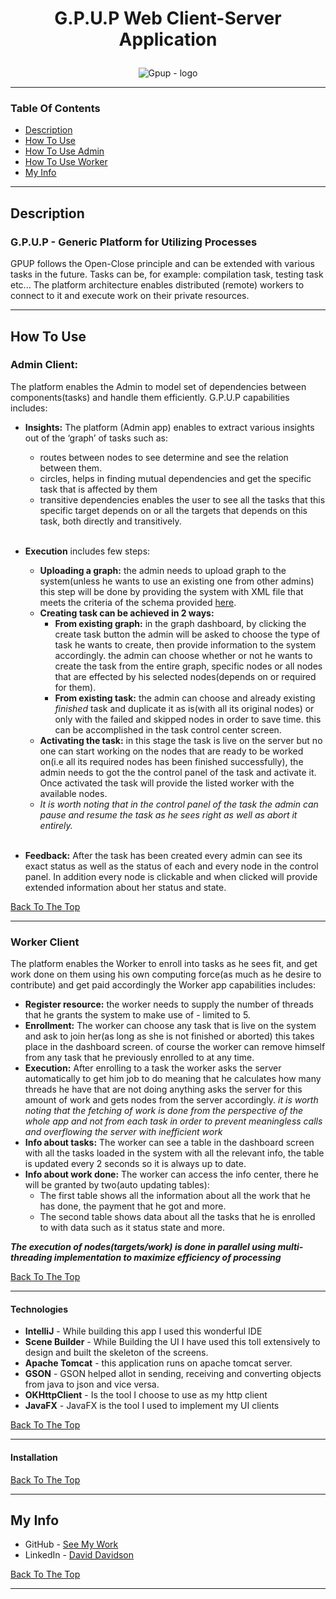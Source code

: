 # <p align="center">G.P.U.P Web Client-Server Application</p>

<p align="center"><img src="https://i.ibb.co/6m4xm80/DD.png" alt="Gpup - logo" border="0"></p>

***

### Table Of Contents

- [Description](#description)
- [How To Use](#how-to-use)
- [How To Use Admin](#admin-client)
- [How To Use Worker](#worker-client)
- [My Info](#my-info)
***


## Description
### G.P.U.P - Generic Platform for Utilizing Processes
GPUP follows the Open-Close principle and can be extended with various tasks in the future.
Tasks can be, for example: compilation task, testing task etc...
The platform architecture enables distributed (remote) workers to connect to it and execute work on their private resources.
***

## How To Use
### Admin Client:

 The platform enables the Admin to model set of dependencies between components(tasks) and handle them efficiently. G.P.U.P capabilities includes:

 - <B>Insights:</B> The platform (Admin app) enables to extract various insights out of the ‘graph’ of tasks such as:
	- routes between nodes to see determine and see the relation between them.
	- circles, helps in finding mutual dependencies and get the specific task that is affected by them
	- transitive dependencies enables the user to see all the tasks that this specific target depends on or all the targets that depends on this task, both directly and transitively.
    <br />
	
- <B>Execution</B> includes few steps: 
    - <B>Uploading a graph:</B> the admin needs to upload graph to the system(unless he wants to use an existing one from other admins) this step will be done by providing the system with XML file that meets the criteria of the schema provided [here]("https://github.com/ddavid-son/G.P.U.P-Web/blob/main/testing/xmlSchema%20(2).xml").
    - <B>Creating task can be achieved in 2 ways:</B> 
        - <B>From existing graph:</B> in the graph dashboard, by clicking the create task button the admin will be asked to choose the type of task he wants to create, then provide information to the system accordingly. the admin can choose whether or not he wants to create the task from the entire graph, specific nodes or all nodes that are effected by his selected nodes(depends on or required for them).
        - <B>From existing task:</B> the admin can choose and already existing *finished* task and duplicate it as is(with all its original nodes) or only with the failed and skipped nodes in order to save time. this can be accomplished in the task control center screen.
    - <B>Activating the task:</B> in this stage the task is live on the server but no one can start working on the nodes that are ready to be worked on(i.e all its required nodes has been finished successfully), the admin needs to got the the control panel of the task and activate it. Once activated the task will provide the listed worker with the available nodes.
    - *It is worth noting that in the control panel of the task the admin can pause and resume the task as he sees right as well as abort it entirely.*
    <br />
- <B>Feedback:</B> After the task has been created every admin can see its exact status as well as the status of each and every node in the control panel. In addition every node is clickable and when clicked will provide extended information about her status and state.

[Back To The Top](#table-of-contents)
***



### Worker Client
The platform enables the Worker to enroll into tasks as he sees fit, and get work done on them using his own computing force(as much as he desire to contribute) and get paid accordingly the Worker app capabilities  includes:
- <B>Register resource:</B> the worker needs to supply the number of threads that he grants the system to make use of - limited to 5.
- <B>Enrollment:</B> The worker can choose any task that is live on the system and ask to join her(as long as she is not finished or aborted) this takes place in the dashboard screen. of course the worker can remove himself from any task that he previously enrolled to at any time.
- <B>Execution:</B> After enrolling to a task the worker asks the server automatically to get him job to do meaning that he calculates how many threads he have that are not doing anything asks the server for this amount of work and gets nodes from the server accordingly. *it is worth noting that the fetching of work is done from the perspective of the whole app and not from each task in order to prevent meaningless calls and overflowing the server with inefficient work*
- <B>Info about tasks:</B> The worker can see a table in the dashboard screen with all the tasks loaded in the system with all the relevant info, the table is updated every 2 seconds so it is always up to date.
- <B>Info about work done:</B> The worker can access the info center, there he will be granted by two(auto updating tables):
    - The first table shows all the information about all the work that he has done, the payment that he got and more.
    - The second table shows data about all the tasks that he is enrolled to with data such as it status state and more.



<B>*The execution of nodes(targets/work) is done in parallel using multi-threading implementation to maximize efficiency of processing*</B>

[Back To The Top](#table-of-contents)
***

#### Technologies

- <B>IntelliJ</B> - While building this app I used this wonderful IDE
- <B>Scene Builder</B> - While Building the UI I have used this toll extensively to design and built the skeleton of the screens.
- <B>Apache Tomcat</B> - this application runs on apache tomcat server.
- <B>GSON</B> - GSON helped allot in sending, receiving and converting objects from java to json and vice versa.
- <B>OKHttpClient</B> - Is the tool I choose to use as my http client
- <B>JavaFX</B> - JavaFX is the tool I used to implement my UI clients

[Back To The Top](#table-of-contents)
***

#### Installation
[Back To The Top](#table-of-contents)
***

## My Info

- GitHub - [See My Work](https://github.com/ddavid-son)
- LinkedIn - [David Davidson](https://www.linkedin.com/in/david-davidson-7067b918a/)

[Back To The Top](#table-of-contents)
***
